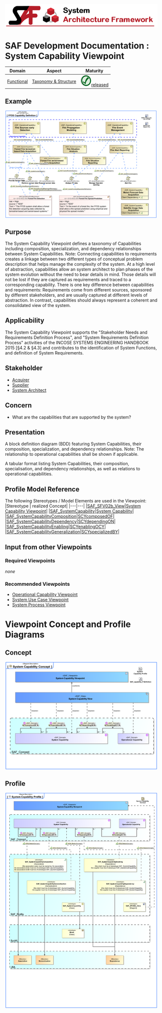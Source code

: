 ![System Architecture Framework](../../diagrams/Banner_SAF.png)
# SAF Development Documentation : System Capability Viewpoint
|**Domain**|**Aspect**|**Maturity**|
| --- | --- | --- |
|[Functional](../../domains.md#Domain-Functional)|[Taxonomy & Structure](../../aspects.md#Aspect-Taxonomy-&-Structure)|![Released](../../diagrams/Symbol_confirmed.svg.png )[released](../../using-saf/maturity.md#released)|
## Example
![FFDS Capability Definition](../../diagrams/FFDS-Capability-Definition.svg)
## Purpose
The System Capability Viewpoint defines a taxonomy of Capabilities including composition, specialization, and dependency relationships between System Capabilities.
Note: Connecting capabilities to requirements creates a linkage between two different types of conceptual problem description that helps manage the complexity of the system. At a high level of abstraction, capabilities allow an system architect to plan phases of the system evolution without the need to bear details in mind. Those details will not be lost if they are captured as requirements and traced to a corresponding capability. There is one key difference between capabilities and requirements: Requirements come from different sources, sponsored by different stakeholders, and are usually captured at different levels of abstraction. In contrast, capabilities should always represent a coherent and consolidated view of the system.
## Applicability
The System Capability Viewpoint supports the "Stakeholder Needs and Requirements Definition Process", and "System Requirements Definition Process" activities of the INCOSE SYSTEMS ENGINEERING HANDBOOK 2015 [§4.2 & §4.3] and contributes to the identification of System Functions, and definition of System Requirements.
## Stakeholder
* [Acquirer](../../stakeholders.md#Acquirer)
* [Supplier](../../stakeholders.md#Supplier)
* [System Architect](../../stakeholders.md#System-Architect)
## Concern
* What are the capabilities that are supported by the system?
## Presentation
A block definition diagram (BDD) featuring System Capabilities, their composition, specialization, and dependency relationships.
Note: The relationship to operational capabilities shall be shown if applicable.

A tabular format listing System Capabilities, their composition, specialisation, and dependency relationships, as well as relations to operational capabilities.

## Profile Model Reference
The following Stereotypes / Model Elements are used in the Viewpoint:
|Stereotype | realized Concept|
|---|---|
|[SAF_SFV02b_View](../../stereotypes.md#SAF_SFV02b_View)|[System Capability Viewpoint](../concept/concepts.md#System-Capability-Viewpoint)|
|[SAF_SystemCapability](../../stereotypes.md#SAF_SystemCapability)|[System Capability](../concept/concepts.md#System-Capability)|
|[SAF_SystemCapabilityComposition](../../stereotypes.md#SAF_SystemCapabilityComposition)|[SCYcomposedOF](../concept/concepts.md#SCYcomposedOF)|
|[SAF_SystemCapabilityDependency](../../stereotypes.md#SAF_SystemCapabilityDependency)|[SCYdependingON](../concept/concepts.md#SCYdependingON)|
|[SAF_SystemCapabilityEnabling](../../stereotypes.md#SAF_SystemCapabilityEnabling)|[SCYenablingOCY](../concept/concepts.md#SCYenablingOCY)|
|[SAF_SystemCapabilityGeneralization](../../stereotypes.md#SAF_SystemCapabilityGeneralization)|[SCYspecializedBY](../concept/concepts.md#SCYspecializedBY)|
## Input from other Viewpoints
### Required Viewpoints
*none*
### Recommended Viewpoints
* [Operational Capability Viewpoint](Operational-Capability-Viewpoint.md)
* [System Use Case Viewpoint](System-Use-Case-Viewpoint.md)
* [System Process Viewpoint](System-Process-Viewpoint.md)
# Viewpoint Concept and Profile Diagrams
## Concept
![System Capability Concept](diagrams/System-Capability-Concept.svg)
## Profile
![System Capability Profile](diagrams/System-Capability-Profile.svg)

